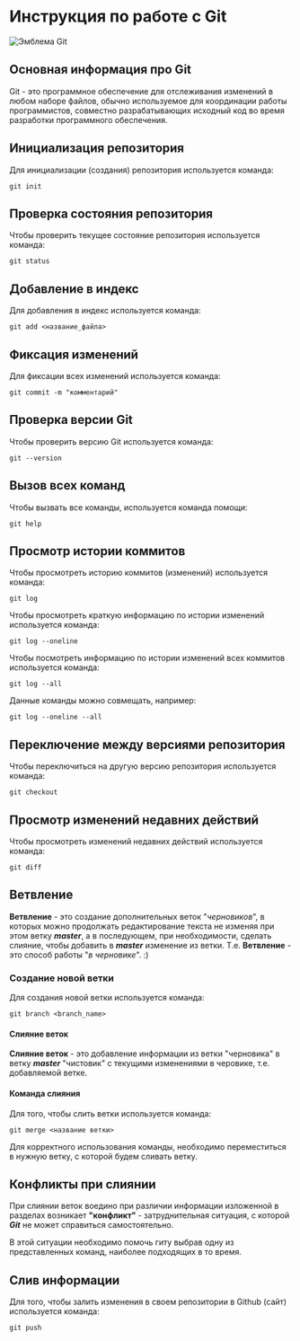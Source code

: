 # **Инструкция по работе с Git**

![Эмблема Git](Git.png)

## Основная информация про Git

Git - это программное обеспечение для отслеживания изменений в любом наборе файлов, обычно используемое для координации работы программистов, совместно разрабатывающих исходный код во время разработки программного обеспечения.

## Инициализация репозитория

Для инициализации (создания) репозитория используется команда: 

    git init

## Проверка состояния репозитория

Чтобы проверить текущее состояние репозитория используется команда:

    git status

## Добавление в индекс

Для добавления в индекс используется команда:

    git add <название_файла>

## Фиксация изменений

Для фиксации всех изменений используется команда:

    git commit -m "комментарий"

## Проверка версии Git

Чтобы проверить версию Git используется команда:

    git --version

## Вызов всех команд

Чтобы вызвать все команды, используется команда помощи: 

    git help

## Просмотр истории коммитов

Чтобы просмотреть историю коммитов (изменений) используется команда:

    git log

Чтобы просмотреть краткую информацию по истории изменений используется команда:

    git log --oneline

Чтобы посмотреть информацию по истории изменений всех коммитов используется команда:

    git log --all

Данные команды можно совмещать, например: 

    git log --oneline --all

## Переключение между версиями репозитория

Чтобы переключиться на другую версию репозитория используется команда:

    git checkout

## Просмотр изменений недавних действий

Чтобы просмотреть изменений недавних действий используется команда:

    git diff

## Ветвление

**Ветвление** - это создание дополнительных веток "_черновиков_", в которых можно продолжать редактирование текста не изменяя при этом ветку _**master**_, а в последующем, при необходимости, сделать слияние, чтобы добавить в _**master**_ изменение из ветки. Т.е. **Ветвление** - это способ работы "*в черновике*". :)

### Создание новой ветки

Для создания новой ветки используется команда:

    git branch <branch_name>

#### Слияние веток

**Слияние веток** - это добавление информации из ветки "черновика" в ветку _**master**_ "чистовик" с текущими изменениями в черовике, т.е. добавляемой ветке. 

#### Команда слияния

Для того, чтобы слить ветки используется команда:

    git merge <название ветки>

Для корректного использования команды, необходимо переместиться в нужную ветку, с которой будем сливать ветку.

## Конфликты при слиянии

При слиянии веток воедино при различии информации изложенной в разделах возникает **"конфликт"** - затруднительная ситуация, с которой _**Git**_ не может справиться самостоятельно. 

В этой ситуации необходимо помочь гиту выбрав одну из представленных команд, наиболее подходящих в то время.

## Слив информации

Для того, чтобы залить изменения в своем репозитории в Github (сайт) используется команда:

    git push
